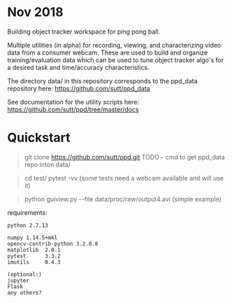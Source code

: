 Nov 2018
============

Building object tracker workspace for ping pong ball.

Multiple utilities (in alpha) for recording, viewing, and characterizing video data from a consumer webcam. These are used to build and organize training/evaluation data which can be used to tune object tracker algo's for a desired task and time/accuracy characteristics.

The directory data/ in this repository corresponds to the ppd_data repository here: https://github.com/sutt/ppd_data

See documentation for the utility scripts here: https://github.com/sutt/ppd/tree/master/docs


Quickstart
============

>git clone https://github.com/sutt/ppd.git
TODO - cmd to get ppd_data repo inton data/

>cd test/
>pytest -vv     (some tests need a webcam available and will use it)

>python guiview.py --file data/proc/raw/output4.avi    (simple example)

requirements:

    python 2.7.13

    numpy 1.14.5+mkl
    opencv-contrib-python 3.2.0.8
    matplotlib  2.0.1
    pytest      3.3.2
    imutils     0.4.3

    (optional:)
    jupyter
    Flask
    any others?




